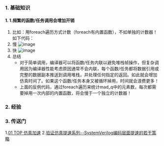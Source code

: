 ### 1. 基础知识
#### 1. 1.频繁的函数/任务调用会增加开销
1. 比如：用foreach遍历方式计数（foreach有内置函数），不如单独的计数器！如下代码：
1. 慢
   ![image](https://github.com/bulaqi/IC-DV.github.io/assets/55919713/f56405bf-7472-4f61-a44a-b136cbd83d38)
3. 快
   ![image](https://github.com/bulaqi/IC-DV.github.io/assets/55919713/75f86fa5-ad0a-4c4e-8d4c-a1180f234b76)
4. 总结
   - 对于简单调用，编译器可以将函数/任务内联以避免堆栈帧操作，但复杂调用因为编译器性能考虑原因通常不会内联，每个函数/任务都将数据引用或完整的数据副本推送到调用堆栈，并处理任何指定的返回。如此就会增加仿真时间了。如果这个函数/任务本身又被循环掉用，时间就会浪费更多！
   - 上面的反例代码，通过foreach遍历来统计mad_q中的元素数，每次都需要掉用一次内部的内置函数，将会慢于一个独立的计数器！

### 2. 经验
### 3. 传送门
1.[01 TOP 仿真加速](https://github.com/bulaqi/IC-DV.github.io/blob/main/doc/01%20TOP%20%E4%BB%BF%E7%9C%9F%E5%8A%A0%E9%80%9F.md)
2.[验证仿真提速系列--SystemVerilog编码层面提速的若干策略](https://zhuanlan.zhihu.com/p/384492472)
